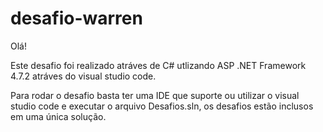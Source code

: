 # desafio-warren

Olá!

Este desafio foi realizado atráves de C# utlizando ASP .NET Framework 4.7.2 atráves do visual studio code.

Para rodar o desafio basta ter uma IDE que suporte ou utilizar o visual studio code e executar o arquivo Desafios.sln, os desafios estão inclusos em uma única solução.

